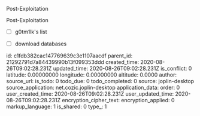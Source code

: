 Post-Exploitation

Post-Exploitation

- [ ] g0tm1lk's list
- [ ] download databases


id: c1fdb382cac147769639c3e1107aacdf
parent_id: 21292791d7a84439990b13f099353ddd
created_time: 2020-08-26T09:02:28.231Z
updated_time: 2020-08-26T09:02:28.231Z
is_conflict: 0
latitude: 0.00000000
longitude: 0.00000000
altitude: 0.0000
author: 
source_url: 
is_todo: 0
todo_due: 0
todo_completed: 0
source: joplin-desktop
source_application: net.cozic.joplin-desktop
application_data: 
order: 0
user_created_time: 2020-08-26T09:02:28.231Z
user_updated_time: 2020-08-26T09:02:28.231Z
encryption_cipher_text: 
encryption_applied: 0
markup_language: 1
is_shared: 0
type_: 1